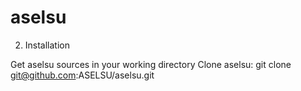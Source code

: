 # aselsu
2. Installation

Get aselsu sources in your working directory
Clone aselsu: git clone git@github.com:ASELSU/aselsu.git
